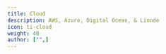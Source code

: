 ```yaml
---
title: Cloud
description: AWS, Azure, Digital Ocean, & Linode
icon: ti-cloud
weight: 40
author: ["",]
---
```

